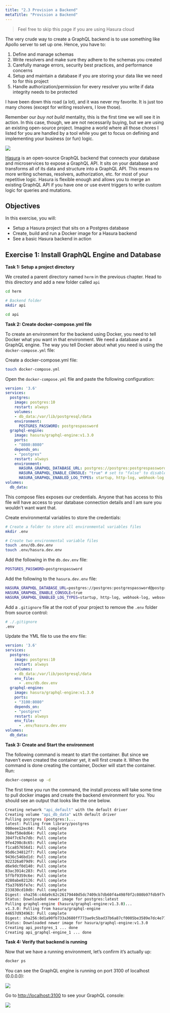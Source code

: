 ```yaml
---
title: "2.3 Provision a Backend"
metaTitle: "Provision a Backend"
---
```


>  Feel free to skip this page if you are using Hasura cloud

The very crude way to create a GraphQL backend is to use something like Apollo server to set up one. Hence, you have to:

1. Define and manage schemas
2. Write resolvers and make sure they adhere to the schemas you created
3. Carefully manage errors, security best practices, and performance concerns
4. Setup and maintain a database if you are storing your data like we need to for this project
5. Handle authorization/permission for every resolver you write if data integrity needs to be protected

I have been down this road (a lot), and it was never my favorite. It is just too many chores (except for writing resolvers, I love those).

Remember our *buy not build* mentality, this is the first time we will see it in action. In this case, though, we are not necessarily buying, but we are using an existing open-source project. Imagine a world where all those chores I listed for you are handled by a tool while you get to focus on defining and implementing your business (or fun) logic.

![](https://paper-attachments.dropbox.com/s_3AC7960F224B1F7A7267EA8FA5552E4542A52D026AA617CF3A5699D55D57A064_1576418109080_New+Wireframe+1.png)

[Hasura](https://hasura.io/) is an open-source GraphQL backend that connects your database and microservices to expose a GraphQL API. It sits on your database and transforms all of its data and structure into a GraphQL API. This means no more writing schemas, resolvers, authorization, etc. for most of your repetitive logic. Hasura is flexible enough and allows you to merge an existing GraphQL API if you have one or use event triggers to write custom logic for queries and mutations.

## Objectives

In this exercise, you will:

- Setup a Hasura project that sits on a Postgres database
- Create, build and run a Docker image for a Hasura backend
- See a basic Hasura backend in action


## Exercise 1: Install GraphQL Engine and Database

**Task 1: Setup a project directory**

We created a parent directory named `herm` in the previous chapter. Head to this directory and add a new folder called `api`

```bash
cd herm

# Backend folder
mkdir api

cd api
```

**Task 2: Create docker-compose.yml file**

To create an environment for the backend using Docker, you need to tell Docker what you want in that environment. We need a database and a GraphQL engine. The way you tell Docker about what you need is using the `docker-compose.yml` file:

Create a docker-compose.yml file:

```bash
touch docker-compose.yml
```

Open the `docker-compose.yml` file and paste the following configuration:

```yml
version: '3.6'
services:
  postgres:
    image: postgres:10
    restart: always
    volumes:
    - db_data:/var/lib/postgresql/data
    environment:
      POSTGRES_PASSWORD: postgrespassword
  graphql-engine:
    image: hasura/graphql-engine:v1.3.0
    ports:
    - "8080:8080"
    depends_on:
    - "postgres"
    restart: always
    environment:
      HASURA_GRAPHQL_DATABASE_URL: postgres://postgres:postgrespassword@postgres:5432/postgres
      HASURA_GRAPHQL_ENABLE_CONSOLE: "true" # set to "false" to disable console
      HASURA_GRAPHQL_ENABLED_LOG_TYPES: startup, http-log, webhook-log, websocket-log, query-log
volumes:
  db_data:
```

This compose files exposes our credentials. Anyone that has access to this file will have access to your database connection details and I am sure you wouldn't want want that.

Create environmental variables to store the credentials:

```bash
# Create a folder to store all environmental variables files
mkdir .env

# Create two environmental variable files
touch .env/db.dev.env
touch .env/hasura.dev.env
```

Add the following in the `db.dev.env` file:

```bash
POSTGRES_PASSWORD=postgrespassword
```

Add the following to the `hasura.dev.env` file:

```bash
HASURA_GRAPHQL_DATABASE_URL=postgres://postgres:postgrespassword@postgres:5432/postgres
HASURA_GRAPHQL_ENABLE_CONSOLE=true
HASURA_GRAPHQL_ENABLED_LOG_TYPES=startup, http-log, webhook-log, websocket-log, query-log
```

Add a `.gitignore` file at the root of your project to remove the `.env` folder from source control:

```bash
# ./.gitignore
.env
```

Update the YML file to use the env file:

```yml
version: '3.6'
services:
  postgres:
    image: postgres:10
    restart: always
    volumes:
    - db_data:/var/lib/postgresql/data
    env_file: 
      - .env/db.dev.env
  graphql-engine:
    image: hasura/graphql-engine:v1.3.0
    ports:
    - "3100:8080"
    depends_on:
    - "postgres"
    restart: always
    env_file:
      - .env/hasura.dev.env
volumes:
  db_data:
```

**Task 3: Create and Start the environment**

The following command is meant to start the container. But since we haven’t even created the container yet, it will first create it. When the command is done creating the container, Docker will start the container. Run:

```bash
docker-compose up -d
```

The first time you run the command, the install process will take some time to pull docker images and create the backend environment for you. You should see an output that looks like the one below.

```bash
Creating network "api_default" with the default driver
Creating volume "api_db_data" with default driver
Pulling postgres (postgres:)...
latest: Pulling from library/postgres
000eee12ec04: Pull complete
7b8ef50e8d64: Pull complete
304f7c67e7db: Pull complete
9fe4298c8c65: Pull complete
f1ca857656d1: Pull complete
95d6c34812f7: Pull complete
9436c546bd1d: Pull complete
922326a079d9: Pull complete
d6e9dcf0d140: Pull complete
83ac3914c283: Pull complete
5ffbf9359c6e: Pull complete
d280abe82126: Pull complete
f5a37695fe7e: Pull complete
233830cd10db: Pull complete
Digest: sha256:c4da9c62c26179440d5dc7409cb7db60f4a498f0f2c080b97fdb9f7ec0b3502b
Status: Downloaded newer image for postgres:latest
Pulling graphql-engine (hasura/graphql-engine:v1.3.0)...
v1.3.0: Pulling from hasura/graphql-engine
44657d934963: Pull complete
Digest: sha256:8d1a90fb733a3680ff773ae9c5bad37b6a87cf0005be3589e7dc4e771f01cfbc
Status: Downloaded newer image for hasura/graphql-engine:v1.3.0
Creating api_postgres_1 ... done
Creating api_graphql-engine_1 ... done
```

**Task 4: Verify that backend is running**

Now that we have a running environment, let’s confirm it’s actually up:

```bash
docker ps
```

You can see the GraphQL engine is running on port 3100 of localhost (0.0.0.0):


![](https://paper-attachments.dropbox.com/s_3AC7960F224B1F7A7267EA8FA5552E4542A52D026AA617CF3A5699D55D57A064_1576235609584_image.png)


Go to [http://localhost:3100](http://localhost:3100) to see your GraphQL console:


![](https://paper-attachments.dropbox.com/s_3AC7960F224B1F7A7267EA8FA5552E4542A52D026AA617CF3A5699D55D57A064_1576235794478_image.png)